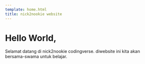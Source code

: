 ```yaml
---
template: home.html
title: nick2nookie website
---
```

# Hello World,

Selamat datang di nick2nookie codingverse. diwebsite ini kita akan bersama-swama untuk belajar.  